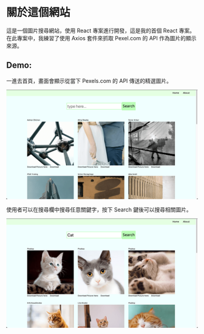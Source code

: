 <h1>關於這個網站</h1>

<p>
這是一個圖片搜尋網站，使用 React 專案進行開發，這是我的首個 React 專案。<br/>
在此專案中，我練習了使用 Axios 套件來抓取 Pexel.com 的 API 作為圖片的顯示來源。<br/>
<p>

<h2>Demo:</h2>

一進去首頁，畫面會顯示從當下 Pexels.com 的 API 傳送的精選圖片。

![首頁照片](./demo-images/homepage.png)

使用者可以在搜尋欄中搜尋任意關鍵字，按下 Search 鍵後可以搜尋相關圖片。

![搜尋貓](./demo-images/search-cat.png)
